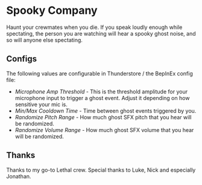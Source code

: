 # Spooky Company
Haunt your crewmates when you die. If you speak loudly enough while spectating, the person you are watching will hear a spooky ghost noise, and so will anyone else spectating.

## Configs

The following values are configurable in Thunderstore / the BepInEx config file:
- *Microphone Amp Threshold* - This is the threshold amplitude for your microphone input to trigger a ghost event. Adjust it depending on how sensitive your mic is.
- *Min/Max Cooldown Time* - Time between ghost events triggered by you.
- *Randomize Pitch Range* - How much ghost SFX pitch that you hear will be randomized.
- *Randomize Volume Range* - How much ghost SFX volume that you hear will be randomized.

## Thanks

Thanks to my go-to Lethal crew. Special thanks to Luke, Nick and especially Jonathan.